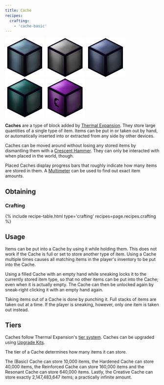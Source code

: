 ```yaml
--- 
title: Cache
recipes: 
  crafting: 
    - 'cache-basic'
--- 
```


![Cache](/assets/images/thermal-expansion/cache-basic.png) ![Hardened Cache](/assets/images/thermal-expansion/cache-hardened.png) ![Reinforced Cache](/assets/images/thermal-expansion/cache-reinforced.png) ![Resonant Cache](/assets/images/thermal-expansion/cache-resonant.png) ![Creative Cache](/assets/images/thermal-expansion/cache-creative.png)

**Caches** are a type of block added by [Thermal Expansion](/docs/thermal-expansion/). They store large quantities of a single type of item. Items can be put in or taken out by hand, or automatically inserted into or extracted from any side by other devices.

Caches can be moved around without losing any stored items by dismantling them with a [Crescent Hammer](/docs/thermal-expansion/tools/crescent-hammer/). They can only be interacted with when placed in the world, though.

Placed Caches display progress bars that roughly indicate how many items are stored in them. A [Multimeter](/docs/thermal-expansion/tools/multimeter/) can be used to find out exact item amounts.

Obtaining
---------

### Crafting
{% include recipe-table.html type='crafting' recipes=page.recipes.crafting %}

## Usage

Items can be put into a Cache by using it while holding them. This does not work if the Cache is full or set to store another type of item. Using a Cache multiple times causes all matching items in the player's inventory to be put into the Cache.

Using a filled Cache with an empty hand while sneaking locks it to the currently stored item type, so that no other items can be put into the Cache; even when it is actually empty. The Cache can then be unlocked again by sneak-right clicking it with an empty hand again.

Taking items out of a Cache is done by punching it. Full stacks of items are taken out at a time. If the player is sneaking, however, only one item is taken out instead.

## Tiers

Caches follow Thermal Expansion's [tier system](/docs/thermal-expansion/tiers-and-augments/tiers/). Caches can be upgraded using [Upgrade Kits](/docs/thermal-expansion/tiers-and-augments/upgrade-kits/).

The tier of a Cache determines how many items it can store.

The (Basic) Cache can store 10,000 items, the Hardened Cache can store 40,000 items, the Reinforced Cache can store 160,000 items and the Resonant Cache can store 640,000 items. Lastly, the Creative Cache can store exactly 2,147,483,647 items; a practically infinite amount.
